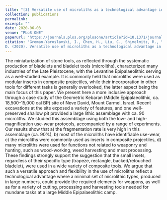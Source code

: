 ```yaml
---
title: "[3] Versatile use of microliths as a technological advantage in the miniaturization of Late Pleistocene toolkits: A case study of Neve David, Israel"
collection: publications
permalink:
excerpt: ""
date: 2020-06-03
venue: "PLoS ONE"
paperurl: 'https://journals.plos.org/plosone/article?id=10.1371/journal.pone.0233340'
citation: 'Groman-Yaroslavski, I., Chen, H., Liu, C., Shimelmitz, R., Yeshurun, R., Liu, J., Yang, X., & Nadel,
D. (2020). Versatile use of microliths as a technological advantage in the miniaturization of Late Pleistocene toolkits: A case study of Neve David, Israel. <i>PLoS ONE</i>, 15(6), e0233340.'
---
```

The miniaturization of stone tools, as reflected through the systematic production of bladelets and bladelet tools (microliths), characterized many industries of the Late Pleistocene, with the Levantine Epipalaeolithic serving as a well-studied example. It is commonly held that microliths were used as modular inserts in composite projectiles, while their incorporation in other tools for different tasks is generally overlooked, the latter aspect being the main focus of this paper. We present here a more inclusive approach through a case study of the Geometric Kebaran (Middle Epipalaeolithic, ca. 18,500–15,000 cal BP) site of Neve David, Mount Carmel, Israel. Recent excavations at the site exposed a variety of features, and one well-preserved shallow pit provided a large lithic assemblage with ca. 90 microliths. We studied this assemblage using both the low- and high- magnification use-wear protocols, accompanied by a range of experiments. Our results show that a) the fragmentation rate is very high in this assemblage (ca. 90%), b) most of the microliths have identifiable use-wear, c) the microliths were commonly used as inserts in composite projectiles, d) many microliths were used for functions not related to weaponry and hunting, such as wood-working, weed harvesting and meat processing. These findings strongly support the suggestion that the small insets, regardless of their specific type (trapeze, rectangle, backed/retouched bladelet), were used in a wide variety of composite tools. We argue that such a versatile approach and flexibility in the use of microliths reflect a technological advantage where a minimal set of microlithic types, produced in large numbers, could provide the required elements for weapons, as well as for a variety of cutting, processing and harvesting tools needed for mundane tasks at a large Middle Epipalaeolithic camp.
